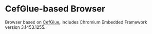 # CefGlue-based Browser

Browser based on [CefGlue](https://gitlab.com/xiliumhq/chromiumembedded/cefglue), includes Chromium Embedded Framework version 3.1453.1255.
